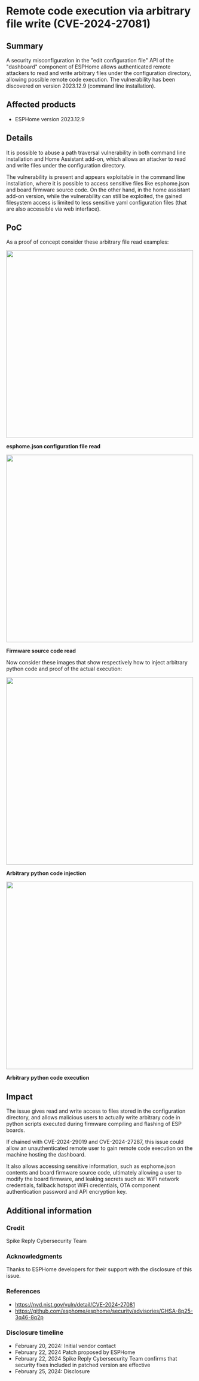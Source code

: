 # Remote code execution via arbitrary file write (CVE-2024-27081) #

## Summary
A security misconfiguration in the "edit configuration file" API of the "dashboard" component of ESPHome allows authenticated remote attackers to read and write arbitrary files under the configuration directory, allowing possible remote code execution. The vulnerability has been discovered on version 2023.12.9 (command line installation).

## Affected products
* ESPHome version 2023.12.9

## Details
It is possible to abuse a path traversal vulnerability in both command line installation and Home Assistant add-on, which allows an attacker to read and write files under the configuration directory.

The vulnerability is present and appears exploitable in the command line installation, where it is possible to access sensitive files like esphome.json and board firmware source code. On the other hand, in the home assistant add-on version, while the vulnerability can still be exploited, the gained filesystem access is limited to less sensitive yaml configuration files (that are also accessible via web interface).

## PoC
As a proof of concept consider these arbitrary file read examples:

<img src="https://github.com/esphome/esphome/assets/115887876/d2da3180-976e-4bed-b4b9-35ac960a7fb4" width="500" />

**esphome.json configuration file read**

<img src="https://github.com/esphome/esphome/assets/115887876/707fb6d7-d4a8-461e-bbb7-05382471e925" width="500" />

**Firmware source code read**

Now consider these images that show respectively how to inject arbitrary python code and proof of the actual execution:

<img src="https://github.com/esphome/esphome/assets/115887876/c6cb28d8-352d-4fea-b77a-705f63be94e3" width="500" />

**Arbitrary python code injection**

<img src="https://github.com/esphome/esphome/assets/115887876/5eb0f14c-ceb2-4b15-8898-c02c610763d1" width="500" />

**Arbitrary python code execution**


## Impact
The issue gives read and write access to files stored in the configuration directory, and allows malicious users to actually write arbitrary code in python scripts executed during firmware compiling and flashing of ESP boards.

If chained with CVE-2024-29019 and CVE-2024-27287, this issue could allow an unauthenticated remote user to gain remote code execution on the machine hosting the dashboard.

It also allows accessing sensitive information, such as esphome.json contents and board firmware source code, ultimately allowing a user to modify the board firmware, and leaking secrets such as: WiFi network credentials, fallback hotspot WiFi credentials, OTA component authentication password and API encryption key.

## Additional information

### Credit
Spike Reply Cybersecurity Team

### Acknowledgments
Thanks to ESPHome developers for their support with the disclosure of this issue.

### References
- https://nvd.nist.gov/vuln/detail/CVE-2024-27081
- https://github.com/esphome/esphome/security/advisories/GHSA-8p25-3q46-8q2p

### Disclosure timeline

- February 20, 2024: Initial vendor contact
- February 22, 2024 Patch proposed by ESPHome
- February 22, 2024 Spike Reply Cybersecurity Team confirms that security fixes included in patched version are effective
- February 25, 2024: Disclosure
